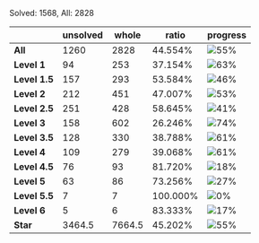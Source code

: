 Solved: 1568, All: 2828

| |unsolved|whole|ratio|progress|
|----|----|----|----|----|
|**All**| 1260 | 2828 | 44.554%| ![55%](https://progress-bar.dev/55?title=All) |
|**Level 1**| 94 | 253 | 37.154%| ![63%](https://progress-bar.dev/63?title=Level+1++)|
|**Level 1.5**| 157 | 293 | 53.584%| ![46%](https://progress-bar.dev/46?title=Level+1.5)|
|**Level 2**| 212 | 451 | 47.007%| ![53%](https://progress-bar.dev/53?title=Level+2++)|
|**Level 2.5**| 251 | 428 | 58.645%| ![41%](https://progress-bar.dev/41?title=Level+2.5)|
|**Level 3**| 158 | 602 | 26.246%| ![74%](https://progress-bar.dev/74?title=Level+3++)|
|**Level 3.5**| 128 | 330 | 38.788%| ![61%](https://progress-bar.dev/61?title=Level+3.5)|
|**Level 4**| 109 | 279 | 39.068%| ![61%](https://progress-bar.dev/61?title=Level+4++)|
|**Level 4.5**| 76 | 93 | 81.720%| ![18%](https://progress-bar.dev/18?title=Level+4.5)|
|**Level 5**| 63 | 86 | 73.256%| ![27%](https://progress-bar.dev/27?title=Level+5++)|
|**Level 5.5**| 7 | 7 | 100.000%| ![0%](https://progress-bar.dev/0?title=Level+5.5)|
|**Level 6**| 5 | 6 | 83.333%| ![17%](https://progress-bar.dev/17?title=Level+6++)|
|**Star**|3464.5 | 7664.5 |45.202%| ![55%](https://progress-bar.dev/55?title=Star) |

